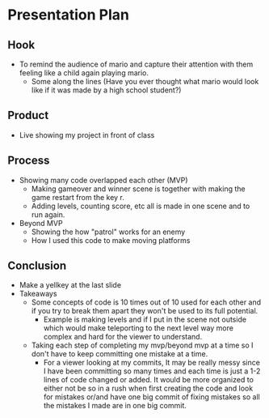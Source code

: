 # Presentation Plan

## Hook
* To remind the audience of mario and capture their attention with them feeling like a child again playing mario.
  * Some along the lines (Have you ever thought what mario would look like if it was made by a high school student?)


## Product
* Live showing my project in front of class


## Process
* Showing many code overlapped each other (MVP)
  * Making gameover and winner scene is together with making the game restart from the key r.
  * Adding levels, counting score, etc all is made in one scene and to run again.
* Beyond MVP
  * Showing the how "patrol" works for an enemy
  * How I used this code to make moving platforms


## Conclusion
* Make a yellkey at the last slide
* Takeaways
  * Some concepts of code is 10 times out of 10 used for each other and if you try to break them apart they won't be used to its full potential.
    * Example is making levels and if I put in the scene not outside which would make teleporting to the next level way more complex and hard for the viewer to understand.
  * Taking each step of completing my mvp/beyond mvp at a time so I don't have to keep committing one mistake at a time.
    * For a viewer looking at my commits, It may be really messy since I have been committing so many times and each time is just a 1-2 lines of code changed or added. It would be more organized to either not be so in a rush when first creating the code and look for mistakes or/and have one big commit of fixing mistakes so all the mistakes I made are in one big commit.




<!-- EXAMPLE

## Hook
* Verbal riddle of GGD

## Product
* GIF/Demo of example/non-example

## Process
* Flowchart of plan
  * MVP: noun -> door -> yes/no
  * Beyond MVP: noun -> word relation API -> noun API -> yes/no, with counterexample
* Code snippets of:
  * MVP
  * Both APIs
  * Challenge with API keys

## Conclusion
* [URL to project]
* Takeaways
  * Less = more: the heart of the riddle was one line of code; it obviously took more to make the entire thing work, but one complicated line of regular expressions was essentially the solution to the riddle
  * Expect the unexpected: it’s important to budget time for things you don’t account for; for example, I didn’t consider the fact that I would need another entire API to detect nouns
  * Determination is key: ironically enough, I had to make my API keys private. At first, it didn’t seem like it was possible, which meant I couldn’t publish my app. But after all of that hard work, I was determined to find a solution, and I found it in config variables.
* "Presentation can’t, but a speech can"


-->
